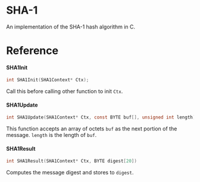 SHA-1
=====
An implementation of the SHA-1 hash algorithm in C.

# Reference

#### SHA1Init

```C
int SHA1Init(SHA1Context* Ctx);
```

Call this before calling other function to init `Ctx`.

#### SHA1Update

```C
int SHA1Update(SHA1Context* Ctx, const BYTE buf[], unsigned int length);
```

This function accepts an array of octets `buf` as the next portion of the message. `length` is the length of `buf`.

#### SHA1Result

```C
int SHA1Result(SHA1Context* Ctx, BYTE digest[20])
```
Computes the message digest and stores to `digest`.
